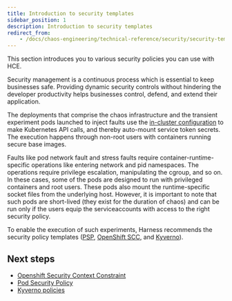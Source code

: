 ```yaml
---
title: Introduction to security templates
sidebar_position: 1
description: Introduction to security templates
redirect_from:
	- /docs/chaos-engineering/technical-reference/security/security-templates/introduction
---
```


This section introduces you to various security policies you can use with HCE. 

Security management is a continuous process which is essential to keep businesses safe. Providing dynamic security controls without hindering the developer productivity helps businesses control, defend, and extend their application. 

The deployments that comprise the chaos infrastructure and the transient experiment pods launched to inject faults use the [in-cluster configuration](https://kubernetes.io/docs/tasks/run-application/access-api-from-pod/) to make Kubernetes API calls, and thereby auto-mount service token secrets. The execution happens through non-root users with containers running secure base images. 

Faults like pod network fault and stress faults require container-runtime-specific operations like entering network and pid namespaces. The operations require privilege escalation, manipulating the cgroup, and so on. In these cases, some of the pods are designed to run with privileged containers and root users. These pods also mount the runtime-specific socket files from the underlying host. However, it is important to note that such pods are short-lived (they exist for the duration of chaos) and can be run only if the users equip the serviceaccounts with access to the right security policy.

To enable the execution of such experiments, Harness recommends the security policy templates ([PSP](/docs/chaos-engineering/architecture-and-security/security/security-templates/psp.md), [OpenShift SCC](/docs/chaos-engineering/architecture-and-security/security/security-templates/openshift-scc.md), and [Kyverno](/docs/chaos-engineering/architecture-and-security/security/security-templates/kyverno-policies.md)).

## Next steps

* [Openshift Security Context Constraint](/docs/chaos-engineering/architecture-and-security/security/security-templates/openshift-scc.md)
* [Pod Security Policy](/docs/chaos-engineering/architecture-and-security/security/security-templates/psp.md)
* [Kyverno policies](/docs/chaos-engineering/architecture-and-security/security/security-templates/kyverno-policies.md)